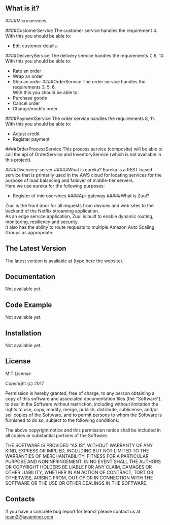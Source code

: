 What is it?
-----------
####Microservices. 

####CustomerService
The customer service handles the requirement 4. <br />
With this you should be able to: <br />
* Edit customer details.

####DeliveryService
The delivery service handles the requirements 7, 9, 10. <br />
With this you should be able to: <br />
* Rate an order
* Wrap an order 
* Ship an order
####OrderService
The order service handles the requirements 3, 5, 6. <br />
With this you should be able to: <br />
* Purchase goods
* Cancel order
* Change/modify order

####PaymentService
The order service handles the requirements 8, 11. <br />
With this you should be able to: <br />
* Adjust credit 
* Register payment

####OrderProcessService
This process service (composite) will be able to call the api of OrderService and InventoryService (which is not available in this project).

####Discovery-server
#####What is eureka?
Eureka is a REST based service that is primarily used in the AWS cloud for locating services for the purpose of load balancing and failover of middle-tier servers. <br />
Here we use eureka for the following purposes: <br />
* Register of microservices 
####Api-gateway
#####What is Zuul?

Zuul is the front door for all requests from devices and web sites to the backend of the Netflix streaming application. <br /> 
As an edge service application, Zuul is built to enable dynamic routing, monitoring, resiliency and security. <br />
It also has the ability to route requests to multiple Amazon Auto Scaling Groups as appropriate. <br />

The Latest Version
------------------
The latest version is available at (type here the website).

Documentation
-------------
Not available yet.

Code Example
-------------
Not available yet.

Installation
------------
Not available yet.

License
---------

MIT License

Copyright (c) 2017 

Permission is hereby granted, free of charge, to any person obtaining a copy
of this software and associated documentation files (the "Software"), to deal
in the Software without restriction, including without limitation the rights
to use, copy, modify, merge, publish, distribute, sublicense, and/or sell
copies of the Software, and to permit persons to whom the Software is
furnished to do so, subject to the following conditions:

The above copyright notice and this permission notice shall be included in all
copies or substantial portions of the Software.

THE SOFTWARE IS PROVIDED "AS IS", WITHOUT WARRANTY OF ANY KIND, EXPRESS OR
IMPLIED, INCLUDING BUT NOT LIMITED TO THE WARRANTIES OF MERCHANTABILITY,
FITNESS FOR A PARTICULAR PURPOSE AND NONINFRINGEMENT. IN NO EVENT SHALL THE
AUTHORS OR COPYRIGHT HOLDERS BE LIABLE FOR ANY CLAIM, DAMAGES OR OTHER
LIABILITY, WHETHER IN AN ACTION OF CONTRACT, TORT OR OTHERWISE, ARISING FROM,
OUT OF OR IN CONNECTION WITH THE SOFTWARE OR THE USE OR OTHER DEALINGS IN THE
SOFTWARE.

Contacts
--------

If you have a concrete bug report for team2 please contact us at 
team2@javaminor.com